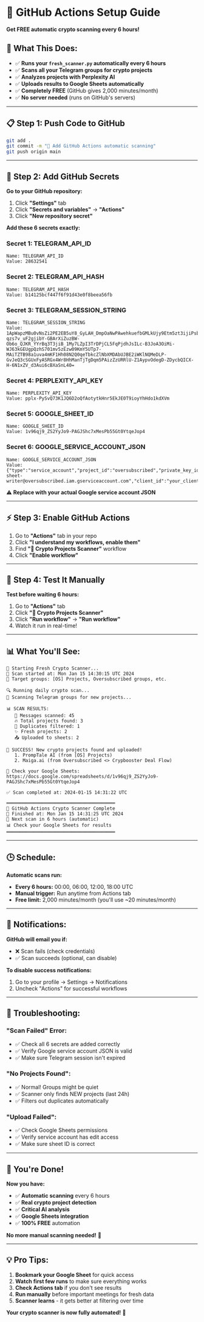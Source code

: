 # 🤖 GitHub Actions Setup Guide

**Get FREE automatic crypto scanning every 6 hours!**

## 🚀 **What This Does:**

- ✅ **Runs your `fresh_scanner.py` automatically every 6 hours**
- ✅ **Scans all your Telegram groups for crypto projects**
- ✅ **Analyzes projects with Perplexity AI**
- ✅ **Uploads results to Google Sheets automatically**
- ✅ **Completely FREE** (GitHub gives 2,000 minutes/month)
- ✅ **No server needed** (runs on GitHub's servers)

---

## 📋 **Step 1: Push Code to GitHub**

```bash
git add .
git commit -m "🤖 Add GitHub Actions automatic scanning"
git push origin main
```

---

## 🔑 **Step 2: Add GitHub Secrets**

**Go to your GitHub repository:**
1. Click **"Settings"** tab
2. Click **"Secrets and variables"** → **"Actions"**
3. Click **"New repository secret"**

**Add these 6 secrets exactly:**

### **Secret 1: TELEGRAM_API_ID**
```
Name: TELEGRAM_API_ID
Value: 28632541
```

### **Secret 2: TELEGRAM_API_HASH**
```
Name: TELEGRAM_API_HASH  
Value: b14125bcf447f6f91d43e0f8beea56fb
```

### **Secret 3: TELEGRAM_SESSION_STRING**
```
Name: TELEGRAM_SESSION_STRING
Value: 1ApWapzMBu0vNsZi2PE2EB5uY8_GyLAH_DmpOaNwPAwehkuefbGMLkUjy9Etm5zt3ijiPsbq9QZ-qzs7v_uF2gjibY-GBArXiZuzBW-Ob6o_QJKR_YYrBq3T3jiB_1My7LZpI3TrDPjCL5FqPjdhJsILc-B3JoA3OiMi-WJ63kGEUgpQzhS701mv5zEzw09KmY5UTp7-MAiTZTB98a1uva4mKF1Hh08N2Q0qeTbkcZlNbXMDAbUJBE2iWKlNQMeDLP-GvJeQ3cSGUxFyASRGx4Wr8HhManTjTgDqm5PAizZzURRlU-Z1AypvOdegD-ZDycbQICX-H-6N1xZV_d3Aui6cBXaSnL40=
```

### **Secret 4: PERPLEXITY_API_KEY**
```
Name: PERPLEXITY_API_KEY
Value: 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
```

### **Secret 5: GOOGLE_SHEET_ID**
```
Name: GOOGLE_SHEET_ID
Value: 1v96qj9_ZS2YyJo9-PAGJShc7xMesPb55Gt0YtqeJop4
```

### **Secret 6: GOOGLE_SERVICE_ACCOUNT_JSON**
```
Name: GOOGLE_SERVICE_ACCOUNT_JSON
Value: {"type":"service_account","project_id":"oversubscribed","private_key_id":"your_key_id","private_key":"your_private_key","client_email":"crypto-sheet-writer@oversubscribed.iam.gserviceaccount.com","client_id":"your_client_id","auth_uri":"https://accounts.google.com/o/oauth2/auth","token_uri":"https://oauth2.googleapis.com/token"}
```

⚠️ **Replace with your actual Google service account JSON**

---

## ⚡ **Step 3: Enable GitHub Actions**

1. Go to **"Actions"** tab in your repo
2. Click **"I understand my workflows, enable them"**
3. Find **"🚀 Crypto Projects Scanner"** workflow
4. Click **"Enable workflow"**

---

## 🧪 **Step 4: Test It Manually**

**Test before waiting 6 hours:**

1. Go to **"Actions"** tab
2. Click **"🚀 Crypto Projects Scanner"**
3. Click **"Run workflow"** → **"Run workflow"**
4. Watch it run in real-time!

---

## 📊 **What You'll See:**

```
🚀 Starting Fresh Crypto Scanner...
📅 Scan started at: Mon Jan 15 14:30:15 UTC 2024
🎯 Target groups: [OS] Projects, Oversubscribed groups, etc.

🔍 Running daily crypto scan...
📱 Scanning Telegram groups for new projects...

📊 SCAN RESULTS:
   💬 Messages scanned: 45
   🔥 Total projects found: 3
   🔄 Duplicates filtered: 1
   ✨ Fresh projects: 2
   📤 Uploaded to sheets: 2

🎉 SUCCESS! New crypto projects found and uploaded!
   1. PrompTale AI (from [OS] Projects)
   2. Maiga.ai (from Oversubscribed <> Crypbooster Deal Flow)

🔗 Check your Google Sheets: https://docs.google.com/spreadsheets/d/1v96qj9_ZS2YyJo9-PAGJShc7xMesPb55Gt0YtqeJop4

✅ Scan completed at: 2024-01-15 14:31:22 UTC

════════════════════════════════════════
🎯 GitHub Actions Crypto Scanner Complete
📅 Finished at: Mon Jan 15 14:31:25 UTC 2024
🔄 Next scan in 6 hours (automatic)
📊 Check your Google Sheets for results
════════════════════════════════════════
```

---

## 🕒 **Schedule:**

**Automatic scans run:**
- **Every 6 hours:** 00:00, 06:00, 12:00, 18:00 UTC
- **Manual trigger:** Run anytime from Actions tab
- **Free limit:** 2,000 minutes/month (you'll use ~20 minutes/month)

---

## 📧 **Notifications:**

**GitHub will email you if:**
- ❌ Scan fails (check credentials)
- ✅ Scan succeeds (optional, can disable)

**To disable success notifications:**
1. Go to your profile → Settings → Notifications
2. Uncheck "Actions" for successful workflows

---

## 🔧 **Troubleshooting:**

### **"Scan Failed" Error:**
- ✅ Check all 6 secrets are added correctly
- ✅ Verify Google service account JSON is valid
- ✅ Make sure Telegram session isn't expired

### **"No Projects Found":**
- ✅ Normal! Groups might be quiet
- ✅ Scanner only finds NEW projects (last 24h)
- ✅ Filters out duplicates automatically

### **"Upload Failed":**
- ✅ Check Google Sheets permissions
- ✅ Verify service account has edit access
- ✅ Make sure sheet ID is correct

---

## 🎉 **You're Done!**

**Now you have:**
- ✅ **Automatic scanning** every 6 hours
- ✅ **Real crypto project detection**
- ✅ **Critical AI analysis**
- ✅ **Google Sheets integration**
- ✅ **100% FREE** automation

**No more manual scanning needed!** 🚀

---

## 💡 **Pro Tips:**

1. **Bookmark your Google Sheet** for quick access
2. **Watch first few runs** to make sure everything works
3. **Check Actions tab** if you don't see results
4. **Run manually** before important meetings for fresh data
5. **Scanner learns** - it gets better at filtering over time

**Your crypto scanner is now fully automated!** 🎯 